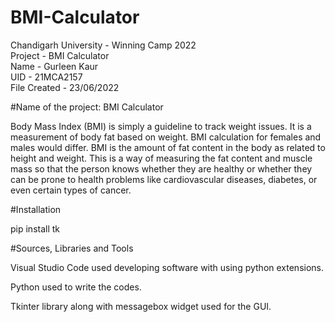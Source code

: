 # BMI-Calculator

Chandigarh University - Winning Camp 2022 <br/>
Project - BMI Calculator <br/>
Name - Gurleen Kaur <br/>
UID - 21MCA2157 <br/>
File Created - 23/06/2022 <br/>

#Name of the project: BMI Calculator

Body Mass Index (BMI) is simply a guideline to track weight issues. It is a measurement of body fat based on weight. BMI calculation for females and males would differ. BMI is the amount of fat content in the body as related to height and weight. This is a way of measuring the fat content and muscle mass so that the person knows whether they are healthy or whether they can be prone to health problems like cardiovascular diseases, diabetes, or even certain types of cancer. <br/>

#Installation

pip install tk <br/>

#Sources, Libraries and Tools

Visual Studio Code used developing software with using python extensions. <br/>

Python used to write the codes. <br/>

Tkinter library along with messagebox widget used for the GUI. <br/>

 
